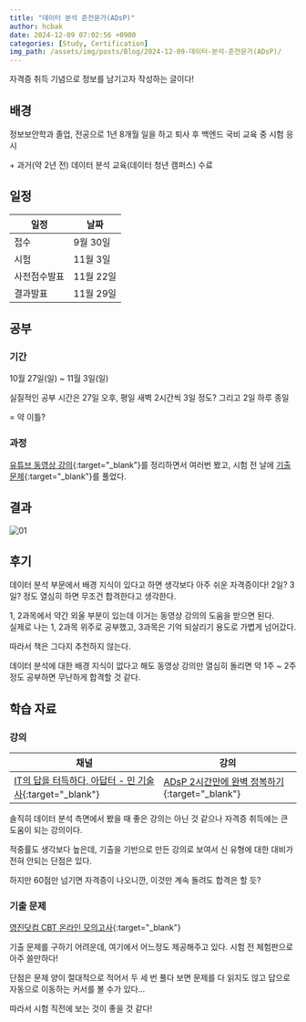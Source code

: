 ```yaml
---
title: "데이터 분석 준전문가(ADsP)"
author: hcbak
date: 2024-12-09 07:02:56 +0900
categories: [Study, Certification]
img_path: /assets/img/posts/Blog/2024-12-09-데이터-분석-준전문가(ADsP)/
---
```


자격증 취득 기념으로 정보를 남기고자 작성하는 글이다!

## 배경
정보보안학과 졸업, 전공으로 1년 8개월 일을 하고 퇴사 후 백엔드 국비 교육 중 시험 응시

\+ 과거(약 2년 전) 데이터 분석 교육(데이터 청년 캠퍼스) 수료

## 일정

|일정|날짜|
|-|-|
|접수|9월 30일|
|시험|11월 3일|
|사전점수발표|11월 22일|
|결과발표|11월 29일|

## 공부
### 기간
10월 27일(일) ~ 11월 3일(일)

실질적인 공부 시간은 27일 오후, 평일 새벽 2시간씩 3일 정도? 그리고 2일 하루 종일

= 약 이틀?

### 과정
[유튜브 동영상 강의](https://youtu.be/6h6Dsh6IMgA){:target="_blank"}를 정리하면서 여러번 봤고, 시험 전 날에 [기출 문제](https://cbt.youngjin.com/exam/index.php?no=80){:target="_blank"}를 풀었다.

## 결과
![01](01_시험결과.png)

## 후기
데이터 분석 부문에서 배경 지식이 있다고 하면 생각보다 아주 쉬운 자격증이다! 2일? 3일? 정도 열심히 하면 무조건 합격한다고 생각한다.

1, 2과목에서 약간 외울 부분이 있는데 이거는 동영상 강의의 도움을 받으면 된다.  
실제로 나는 1, 2과목 위주로 공부했고, 3과목은 기억 되살리기 용도로 가볍게 넘어갔다.

따라서 책은 그다지 추천하지 않는다.

데이터 분석에 대한 배경 지식이 없다고 해도 동영상 강의만 열심히 돌리면 약 1주 ~ 2주 정도 공부하면 무난하게 합격할 것 같다.

## 학습 자료
### 강의

|채널|강의|
|-|-|
|[IT의 답을 터득하다, 아답터 - 민 기술사](https://www.youtube.com/@IT-vt5dk){:target="_blank"}|[ADsP 2시간만에 완벽 정복하기](https://youtu.be/6h6Dsh6IMgA){:target="_blank"}|

솔직히 데이터 분석 측면에서 봤을 때 좋은 강의는 아닌 것 같으나 자격증 취득에는 큰 도움이 되는 강의이다.

적중률도 생각보다 높은데, 기출을 기반으로 만든 강의로 보여서 신 유형에 대한 대비가 전혀 안되는 단점은 있다.

하지만 60점만 넘기면 자격증이 나오니깐, 이것만 계속 돌려도 합격은 할 듯?

### 기출 문제
[영진닷컴 CBT 온라인 모의고사](https://cbt.youngjin.com/exam/index.php?no=80){:target="_blank"}

기출 문제를 구하기 어려운데, 여기에서 어느정도 제공해주고 있다. 시험 전 체험판으로 아주 쓸만하다!

단점은 문제 양이 절대적으로 적어서 두 세 번 풀다 보면 문제를 다 읽지도 않고 답으로 자동으로 이동하는 커서를 볼 수가 있다...

따라서 시험 직전에 보는 것이 좋을 것 같다!
